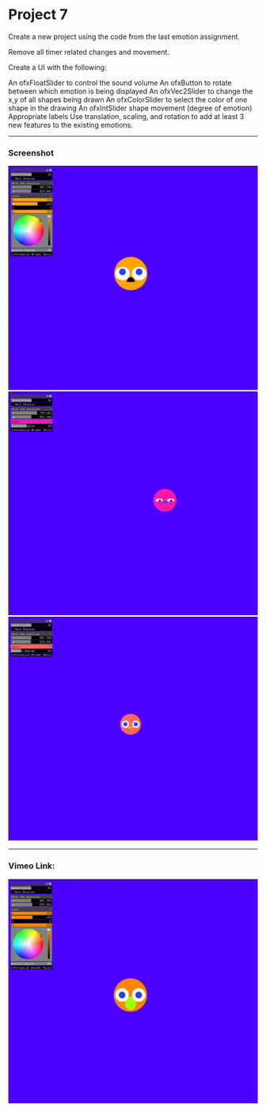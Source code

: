 # Project 7

Create a new project using the code from the last emotion assignment.

Remove all timer related changes and movement.

Create a UI with the following:

An ofxFloatSlider to control the sound volume
An ofxButton to rotate between which emotion is being displayed
An ofxVec2Slider to change the x,y of all shapes being drawn
An ofxColorSlider to select the color of one shape in the drawing
An ofxIntSlider shape movement (degree of emotion)
Appropriate labels
Use translation, scaling, and rotation to add at least 3 new features to the existing emotions.
___________
### Screenshot
![load img1](imgs/angry.png)
![load img2](imgs/sad.png)
![load img3](imgs/happy.png)
__________
### Vimeo Link:
[![Watch the video](imgs/link.png)](https://vimeo.com/397219252)

